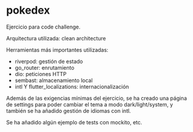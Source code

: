 # pokedex

Ejercicio para code challenge.

Arquitectura utilizada: clean architecture

Herramientas más importantes utilizadas:

- riverpod: gestión de estado
- go_router: enrutamiento
- dio: peticiones HTTP
- sembast: almacenamiento local
- intl Y flutter_localizations: internacionalización


Además de las exigencias mínimas del ejercicio, se ha creado una página de settings para  poder cambiar el tema a modo dark/light/system, y también se ha añadido gestión de idiomas con intl.

Se ha añadido algún ejemplo de tests con mockito, etc.
